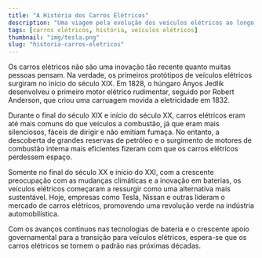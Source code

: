 ```yaml
---
title: "A História dos Carros Elétricos"
description: "Uma viagem pela evolução dos veículos elétricos ao longo dos séculos"
tags: [carros elétricos, história, veículos elétricos]
thumbnail: "img/tesla.png"
slug: "historia-carros-eletricos"
---
```



Os carros elétricos não são uma inovação tão recente quanto muitas pessoas pensam. Na verdade, os primeiros protótipos de veículos elétricos surgiram no início do século XIX. Em 1828, o húngaro Ányos Jedlik desenvolveu o primeiro motor elétrico rudimentar, seguido por Robert Anderson, que criou uma carruagem movida a eletricidade em 1832.

Durante o final do século XIX e início do século XX, carros elétricos eram até mais comuns do que veículos a combustão, já que eram mais silenciosos, fáceis de dirigir e não emitiam fumaça. No entanto, a descoberta de grandes reservas de petróleo e o surgimento de motores de combustão interna mais eficientes fizeram com que os carros elétricos perdessem espaço.

Somente no final do século XX e início do XXI, com a crescente preocupação com as mudanças climáticas e a inovação em baterias, os veículos elétricos começaram a ressurgir como uma alternativa mais sustentável. Hoje, empresas como Tesla, Nissan e outras lideram o mercado de carros elétricos, promovendo uma revolução verde na indústria automobilística.

Com os avanços contínuos nas tecnologias de bateria e o crescente apoio governamental para a transição para veículos elétricos, espera-se que os carros elétricos se tornem o padrão nas próximas décadas.

